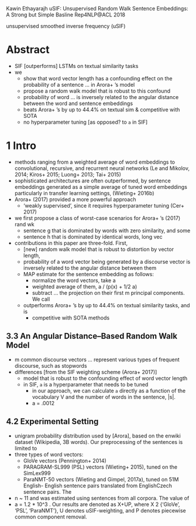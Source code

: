 Kawin Ethayarajh
uSIF: Unsupervised Random Walk Sentence Embeddings: A Strong but Simple Basline
Rep4NLP@ACL 2018

unsupervised smoothed inverse frequency (uSIF)

# Abstract

* SIF [outperforms] LSTMs on textual similarity tasks
* we
  * show that word vector length has a confounding effect
    on the probability of a sentence ... in Arora+ ’s model
  * propose a random walk model that is robust to this confound
  * probability of word ... is inversely related
    to the angular distance between the word and sentence embeddings
  * beats Arora+ ’s by up to 44.4% on textual sim & competitive with SOTA
  * no hyperparameter tuning [as opposed? to `a` in SIF]

# 1 Intro

* methods ranging from a weighted average of word embeddings to
  convolutional, recursive, and recurrent neural networks
  (Le and Mikolov, 2014; Kiros+ 2015; Luong+ 2013; Tai+ 2015)
* sophisticated architectures are often outperformed,
  by sentence embeddings generated as a simple average of tuned word embeddings
  particularly in transfer learning settings, (Wieting+ 2016b)
* Arora+ (2017) provided a more powerful approach
  * ‘weakly supervised’, since it requires hyperparameter tuning (Cer+ 2017)
* we first propose a class of worst-case scenarios for Arora+ ’s (2017) rand wk
  * sentence g that is dominated by words with zero similarity, and some
  * sentence h that is dominated by identical words, long vec
* contributions in this paper are three-fold.  First,
  * [new] random walk model that is robust to distortion by vector length,
  * probability of a word vector being generated by a discourse vector is
    inversely related to the angular distance between them
  * MAP estimate for the sentence embedding as follows:
    * normalize the word vectors, take a
    * weighted average of them, a / (p(x) + 1/2 a)
    * subtract ... the projection on their first m principal components. We call
  * outperforms Arora+ ’s by up to 44.4% on textual similarity tasks, and is
    * competitive with SOTA methods

## 3.3 An Angular Distance–Based Random Walk Model

* m common discourse vectors ... represent various types of frequent discourse,
  such as stopwords
* differences [from the SIF weighting scheme (Arora+ 2017)]
  * model that is robust to the confounding effect of word vector length
  * in SIF, `a` is a hyperparameter that needs to be tuned
    * in our approach, we can calculate `a` directly as a function of the
      vocabulary V and the number of words in the sentence, |s|.
    * a = .0012

## 4.2 Experimental Setting

* unigram probability distribution used by [Arora], based on the enwiki dataset
  (Wikipedia, 3B words). Our preprocessing of the sentences is limited to
* three types of word vectors:
  * GloVe vectors (Pennington+ 2014)
  * PARAGRAM-SL999 (PSL) vectors (Wieting+ 2015), tuned on the SimLex999
  * ParaNMT-50 vectors (Wieting and Gimpel, 2017a), tuned on 51M English-
    English sentence pairs translated from EnglishCzech sentence pairs. The
* n ~ 11 and was estimated using sentences from all corpora. The value of
* a = 1.2 * 10^3 . Our results are denoted as X+UP, where X 2 {‘GloVe’, ‘PSL’,
  ‘ParaNMT’}, U denotes uSIF-weighting, and P denotes piecewise common
  component removal.

